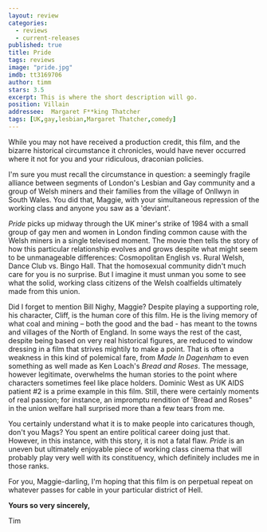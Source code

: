 ```yaml
---
layout: review
categories: 
  - reviews
  - current-releases
published: true
title: Pride
tags: reviews
image: "pride.jpg"
imdb: tt3169706
author: timm
stars: 3.5
excerpt: This is where the short description will go.
position: Villain
addressee:  Margaret F**king Thatcher
tags: [UK,gay,lesbian,Margaret Thatcher,comedy]
---
```


While you may not have received a production credit, this film, and the bizarre historical circumstance it chronicles, would have never occurred where it not for you and your ridiculous, draconian policies.

I'm sure you must recall the circumstance in question: a seemingly fragile alliance between segments of London's Lesbian and Gay community and a group of Welsh miners and their families from the village of Onllwyn in South Wales. You did that, Maggie, with your simultaneous repression of the working class and anyone you saw as a 'deviant'.

_Pride_ picks up midway through the UK miner's strike of 1984 with a small group of gay men and women in London finding common cause with the Welsh miners in a single televised moment. The movie then tells the story of how this particular relationship evolves and grows despite what might seem to be unmanageable differences: Cosmopolitan English vs. Rural Welsh, Dance Club vs. Bingo Hall. That the homosexual community didn't much care for you is no surprise. But I imagine it must unman you some to see what the solid, working class citizens of the Welsh coalfields ultimately made from this union.

Did I forget to mention Bill Nighy, Maggie? Despite playing a supporting role, his character, Cliff, is the human core of this film. He is the living memory of what coal and mining – both the good and the bad - has meant to the towns and villages of the North of England. In some ways the rest of the cast, despite being based on very real historical figures, are reduced to window dressing in a film that strives mightily to make a point. That is often a weakness in this kind of polemical fare, from _Made In Dagenham_ to even something as well made as Ken Loach's _Bread and Roses_. The message, however legitimate, overwhelms the human stories to the point where characters sometimes feel like place holders. Dominic West as UK AIDS patient #2 is a prime example in this film. Still, there were certainly moments of real passion; for instance, an impromptu rendition of 'Bread and Roses" in the union welfare hall surprised more than a few tears from me.

You certainly understand what it is to make people into caricatures though, don't you Mags? You spent an entire political career doing just that. However, in this instance, with this story, it is not a fatal flaw. _Pride_ is an uneven but ultimately enjoyable piece of working class cinema that will probably play very well with its constituency, which definitely includes me in those ranks.

For you, Maggie-darling, I'm hoping that this film is on perpetual repeat on whatever passes for cable in your particular district of Hell.

**Yours so very sincerely,**
Tim